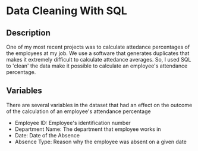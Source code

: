 # Data Cleaning With SQL

## Description

One of my most recent projects was to calculate attedance percentages of the employees at my job. We use a software that generates duplicates that makes it extremely difficult to calculate attedance averages. So, I used SQL to 'clean' the data make it possible to calculate an employee's attendance percentage. 

## Variables

There are several variables in the dataset that had an effect on the outcome of the calculation of an employee's attendance percentage

- Employee ID: Employee's identification number
- Department Name: The department that employee works in
- Date: Date of the Absence
- Absence Type: Reason why the employee was absent on a given date
